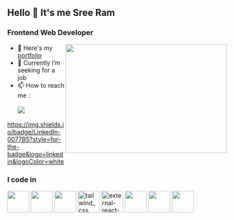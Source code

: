 ## Hello 👋 It's me Sree Ram 

### Frontend Web Developer
<img align="right" width="370" height="250" src="https://media.giphy.com/media/v1.Y2lkPTc5MGI3NjExajRqbXp1cGgzNXhxeDZsc2J3bzA2cXJvNnM3dWVxaHNhMjB2bnloeiZlcD12MV9pbnRlcm5hbF9naWZfYnlfaWQmY3Q9Zw/SWoSkN6DxTszqIKEqv/giphy.gif">

- 🔭 Here's my [portfolio](https://sreeram-portfolio.vercel.app/)                                                 
- 👯 Currently I’m seeking for a job 
- 📫 How to reach me :
<br/><br/>
[<img src="https://img.shields.io/badge/LinkedIn-0077B5?style=for-the-badge&logo=linkedin&logoColor=white" />](https://www.linkedin.com/in/sreeram-ss/)

https://img.shields.io/badge/LinkedIn-0077B5?style=for-the-badge&logo=linkedin&logoColor=white


### I code in
<img height="50" width="50" src="https://img.icons8.com/color/48/000000/html-5.png" /> <img height="50" width="50" src="https://img.icons8.com/color/48/000000/css3.png" /> <img height="50" width="50"  src="https://img.icons8.com/color/48/000000/bootstrap.png" />
<img width="50" height="50" src="https://img.icons8.com/color/48/tailwind_css.png" alt="tailwind_css"/>
<img width="50" height="50" src="https://img.icons8.com/external-tal-revivo-color-tal-revivo/48/external-react-a-javascript-library-for-building-user-interfaces-logo-color-tal-revivo.png" alt="external-react-a-javascript-library-for-building-user-interfaces-logo-color-tal-revivo"/>
<img height="50" width="50" src="https://img.icons8.com/color/48/000000/javascript.png"/> <img height="50" width="50" src="https://img.icons8.com/color/48/000000/mongodb.png"/> <img height="50" width="50" src="https://img.icons8.com/color/48/000000/nodejs.png"/> 

